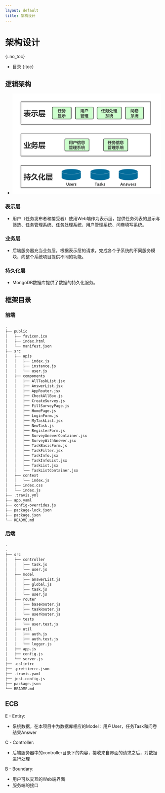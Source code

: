 ```yaml
---
layout: default
title: 架构设计
---
```


# 架构设计
{:.no_toc}

* 目录
{:toc}

## 逻辑架构

- ![](pics/1.png)

### 表示层

- 用户（任务发布者和接受者）使用Web端作为表示层，提供任务列表的显示与筛选、任务管理系统、任务处理系统、用户管理系统、问卷填写系统。

### 业务层

- 后端服务器充当业务层，根据表示层的请求，完成各个子系统的不同服务模块，向整个系统项目提供不同的功能。

### 持久化层

- MongoDB数据库提供了数据的持久化服务。

## 框架目录

### 前端
```
.
├── public
│   ├── favicon.ico
│   ├── index.html
│   └── manifest.json
├── src
│   ├── apis
│   │   ├── index.js
│   │   ├── instance.js
│   │   └── user.js    
│   ├── components
│   │   ├── AllTaskList.jsx
│   │   ├── AnswerList.jsx
│   │   ├── AppRouter.jsx
│   │   ├── CheckAllBox.js
│   │   ├── CreateSurvey.js
│   │   ├── FillSurveyPage.js
│   │   ├── HomePage.js
│   │   ├── LoginForm.js
│   │   ├── MyTaskList.jsx
│   │   ├── NewTask.js
│   │   ├── RegisterForm.js
│   │   ├── SurveyAnswerContainer.jsx
│   │   ├── SurveyWithAnswer.jsx
│   │   ├── TaskBasicForm.js
│   │   ├── TaskFilter.jsx
│   │   ├── TaskInfo.jsx
│   │   ├── TaskInfoList.jsx
│   │   ├── TaskList.jsx
│   │   └── TaskListContainer.jsx
│   ├── context
│   │   └── index.js
│   ├── index.css
│   └── index.js
├── .travis.yml
├── app.yaml
├── config-overrides.js
├── package-lock.json
├── package.json
└── README.md
```

### 后端
```
.
.
├── src
│   ├── controller
│   │   ├── task.js
│   │   └── user.js    
│   ├── model
│   │   ├── answerList.js
│   │   ├── global.js
│   │   ├── task.js
│   │   └── user.js
│   ├── router
│   │   ├── baseRouter.js
│   │   ├── taskRouter.js
│   │   └── userRouter.js
│   ├── tests
│   │   └── user.test.js
│   ├── util
│   │   ├── auth.js
│   │   ├── auth.test.js
│   │   └── logger.js
│   ├── app.js
│   ├── config.js
│   └── server.js
├── .eslintrc
├── .prettierrc.json
├── .travis.yaml
├── jest.config.js
├── package.json
└── README.md
```

## ECB

E - Entiry:
  - 系统数据，在本项目中为数据库相应的Model：用户User，任务Task和问卷结果Answer

C - Controller:
  - 后端服务器中的controller目录下的内容，接收来自界面的请求之后，对数据进行处理

B - Boundary:
  - 用户可以交互的Web端界面
  - 服务端的接口

